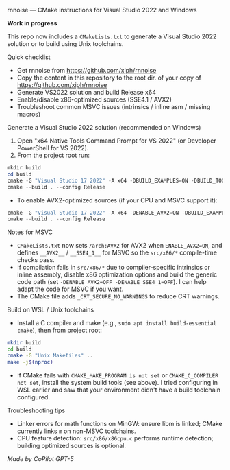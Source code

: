 rnnoise — CMake instructions for Visual Studio 2022 and Windows

**Work in progress**

This repo now includes a `CMakeLists.txt` to generate a Visual Studio 2022 solution or to build using Unix toolchains.

Quick checklist
- Get rnnoise from https://github.com/xiph/rnnoise
- Copy the content in this repository to the root dir. of your copy of https://github.com/xiph/rnnoise
- Generate VS2022 solution and build Release x64
- Enable/disable x86-optimized sources (SSE4.1 / AVX2)
- Troubleshoot common MSVC issues (intrinsics / inline asm / missing macros)

Generate a Visual Studio 2022 solution (recommended on Windows)
1. Open "x64 Native Tools Command Prompt for VS 2022" (or Developer PowerShell for VS 2022).
2. From the project root run:

```powershell
mkdir build
cd build
cmake -G "Visual Studio 17 2022" -A x64 -DBUILD_EXAMPLES=ON -DBUILD_TOOLS=ON -DENABLE_AVX2=OFF ..
cmake --build . --config Release
```

- To enable AVX2-optimized sources (if your CPU and MSVC support it):
```powershell
cmake -G "Visual Studio 17 2022" -A x64 -DENABLE_AVX2=ON -DBUILD_EXAMPLES=ON ..
cmake --build . --config Release
```

Notes for MSVC
- `CMakeLists.txt` now sets `/arch:AVX2` for AVX2 when `ENABLE_AVX2=ON`, and defines `__AVX2__` / `__SSE4_1__` for MSVC so the `src/x86/*` compile-time checks pass.
- If compilation fails in `src/x86/*` due to compiler-specific intrinsics or inline assembly, disable x86 optimization options and build the generic code path (set `-DENABLE_AVX2=OFF -DENABLE_SSE4_1=OFF`). I can help adapt the code for MSVC if you want.
- The CMake file adds `_CRT_SECURE_NO_WARNINGS` to reduce CRT warnings.

Build on WSL / Unix toolchains
- Install a C compiler and make (e.g., `sudo apt install build-essential cmake`), then from project root:

```bash
mkdir build
cd build
cmake -G "Unix Makefiles" ..
make -j$(nproc)
```

- If CMake fails with `CMAKE_MAKE_PROGRAM is not set` or `CMAKE_C_COMPILER not set`, install the system build tools (see above). I tried configuring in WSL earlier and saw that your environment didn't have a build toolchain configured.

Troubleshooting tips
- Linker errors for math functions on MinGW: ensure libm is linked; CMake currently links `m` on non-MSVC toolchains.
- CPU feature detection: `src/x86/x86cpu.c` performs runtime detection; building optimized sources is optional.


*Made by CoPilot GPT-5*
